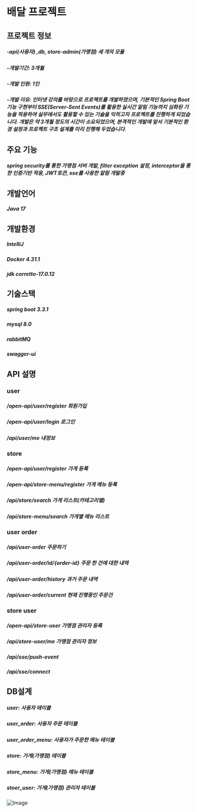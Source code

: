 # 배달 프로젝트

## 프로젝트 정보

##### -api(사용자) ,db, store-admin(가맹점) 세 개의 모듈
##### -개발기간: 3개월

##### -개발 인원: 1인

##### -개발 이유: 인터넷 강의를 바탕으로 프로젝트를 개발하였으며, 기본적인 Spring Boot 기능 구현부터 SSE(Server-Sent Events)를 활용한 실시간 알림 기능까지 심화된 기능을 적용하여 실무에서도 활용할 수 있는 기술을 익히고자 프로젝트를 진행하게 되었습니다. 개발은 약 3개월 정도의 시간이 소요되었으며, 본격적인 개발에 앞서 기본적인 환경 설정과 프로젝트 구조 설계를 미리 진행해 두었습니다.


## 주요 기능
##### spring security를 통한 가맹점 서버 개발, filter exception 설정, interceptor을 통한 인증기반 적용, JWT토큰, sse를 사용한 알람 개발중

## 개발언어

##### Java 17

## 개발환경

##### IntelliJ
##### Docker 4.31.1
##### jdk corretto-17.0.12

## 기술스택
##### spring boot 3.3.1
##### mysql 8.0
##### rabbitMQ
##### swagger-ui

## API 설명

### user
##### /open-api/user/register 회원가입

##### /open-api/user/login 로그인

##### /api/user/me 내정보

### store
##### /open-api/user/register 가게 등록

##### /open-api/store-menu/register 가게 메뉴 등록

##### /api/store/search 가게 리스트(카테고리별)

##### /api/store-menu/search 가게별 메뉴 리스트

### user order

##### /api/user-order 주문하기

##### /api/user-order/id/{order-id} 주문 한 건에 대한 내역

##### /api/user-order/history 과거 주문 내역

##### /api/user-order/current 현재 진행중인 주문건

### store user

##### /open-api/store-user 가맹점 관리자 등록

##### /api/store-user/me 가맹점 관리자 정보

##### /api/sse/push-event

##### /api/sse/connect

##  DB설계

##### user: 사용자 테이블

##### user_order: 사용자 주문 테이블

##### user_order_menu: 사용자가 주문한 메뉴 테이블

##### store: 가게(가맹점) 테이블

##### store_menu: 가게(가맹점) 메뉴 테이블

##### stoer_user: 가게(가맹점) 관리자 테이블

![Image](https://github.com/user-attachments/assets/4aa56e0f-cbd2-477a-ae40-dce76066c3f0)
